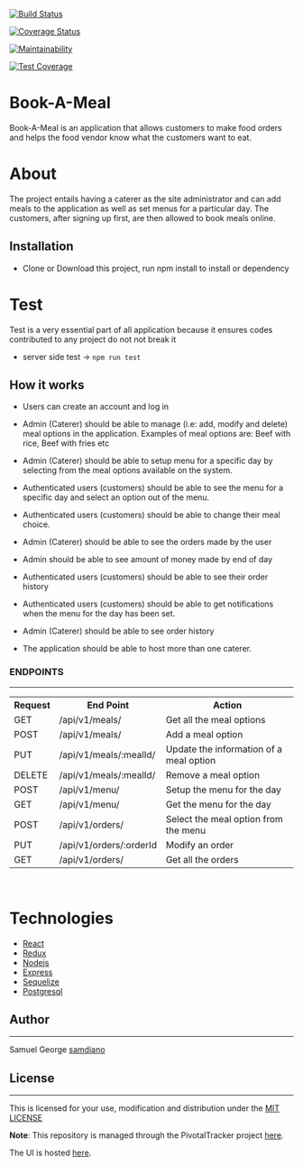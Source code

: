 
[![Build Status](https://travis-ci.org/samdiano/Book-A-Meal.svg?branch=156841597-setup-test-api-endpoints-modify-order)](https://travis-ci.org/samdiano/Book-A-Meal)

[![Coverage Status](https://coveralls.io/repos/github/samdiano/Book-A-Meal/badge.svg?branch=156841597-setup-test-api-endpoints-modify-order)](https://coveralls.io/github/samdiano/More-Recipes?branch=development)

[![Maintainability](https://api.codeclimate.com/v1/badges/d6f77b3460641f377228/maintainability)](https://codeclimate.com/github/samdiano/Book-A-Meal/maintainability)

[![Test Coverage](https://api.codeclimate.com/v1/badges/d6f77b3460641f377228/test_coverage)](https://codeclimate.com/github/samdiano/Book-A-Meal/test_coverage)

# Book-A-Meal
Book-A-Meal is an application that allows customers to make food orders and helps the food vendor know what the customers want to eat.

# About
The project entails having a caterer as the site administrator and can add meals to the application as well as set menus for a particular day. The customers, after signing up first, are then allowed to book meals online.

## Installation

- Clone or Download this project, run npm install to install or dependency

# Test

Test is a very essential part of all application because it ensures codes contributed to any project do not not break it

 - server side test -> ```npm run test```

 ## How it works

* Users can create an account and log in
* Admin (Caterer) should be able to manage (i.e: add, modify and delete) meal options in
the application. Examples of meal options are: Beef with rice, Beef with fries etc
* Admin (Caterer) should be able to setup menu for a specific day by selecting from the
meal options available on the system.
* Authenticated users (customers) should be able to see the menu for a specific day and
select an option out of the menu.
* Authenticated users (customers) should be able to change their meal choice.
* Admin (Caterer) should be able to see the orders made by the user
* Admin should be able to see amount of money made by end of day


* Authenticated users (customers) should be able to see their order history
* Authenticated users (customers) should be able to get notifications when the menu for
the day has been set.
* Admin (Caterer) should be able to see order history
* The application should be able to host more than one caterer.

<h3>ENDPOINTS</h3>
<hr>
<table>

  <tr>
      <th>Request</th>
      <th>End Point</th>
      <th>Action</th>
  </tr>
  <tr>
      <td>GET</td>
      <td>/api/v1/meals/</td>
      <td>Get all the meal options</td>
  </tr>
  <tr>
      <td>POST</td>
      <td>/api/v1/meals/</td>
      <td>Add a meal option</td>
  </tr>
  <tr>
      <td>PUT</td>
      <td>/api/v1/meals/:mealId/</td>
      <td>Update the information of a meal option</td>
  </tr>
  <tr>
        <td>DELETE</td>
        <td>/api/v1/meals/:mealId/</td>
        <td>Remove a meal option</td>
  </tr>
  <tr>
      <td>POST</td>
      <td>/api/v1/menu/</td>
      <td>Setup the menu for the day</td>
  </tr>
  
  <tr>
      <td>GET</td>
      <td>/api/v1/menu/</td>
      <td>Get the menu for the day</td>
  </tr>
  
  <tr>
      <td>POST</td>
      <td>/api/v1/orders/</td>
      <td>Select the meal option from the menu</td>
  </tr>

  <tr>
      <td>PUT</td>
      <td>/api/v1/orders/:orderId </td>
      <td>Modify an order</td>
  </tr>

  <tr>
      <td>GET</td>
      <td>/api/v1/orders/</td>
      <td>Get all the orders</td>
  </tr>
  
</table>
<br/>

# Technologies

* [React](https://reactjs.org/)
* [Redux](https://redux.js.org/)
* [Nodejs](https://nodejs.org/en/)
* [Express](https://expressjs.com/)
* [Sequelize](http://docs.sequelizejs.com/)
* [Postgresql](https://www.postgresql.org/)

## Author 
____

Samuel George [samdiano](https://github.com/samdiano/)

## License 
____

This is licensed for your use, modification and distribution under the [MIT LICENSE](https://github.com/samdiano/Book-A-Meal/blob/development/LICENSE)

**Note**: This repository is managed through the PivotalTracker project [here](https://www.pivotaltracker.com/n/projects/2165512).

The UI is hosted [here](www.samdiano.github.io/Book-A-Meal).

